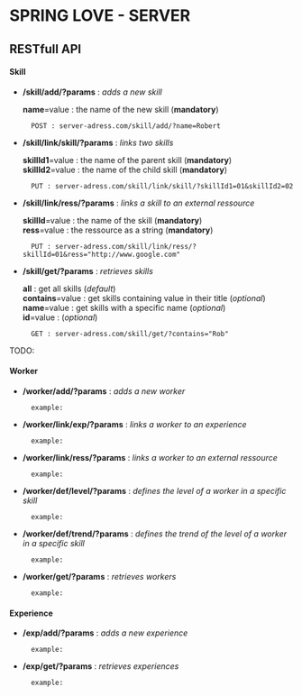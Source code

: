 # SPRING LOVE - SERVER
## RESTfull API

#### Skill

* **/skill/add/?params** : *adds a new skill*
  
  **name**=value : the name of the new skill (**mandatory**)

        POST : server-adress.com/skill/add/?name=Robert
  
* **/skill/link/skill/?params** : *links two skills*
  
  **skillId1**=value : the name of the parent skill (**mandatory**)</br>
  **skillId2**=value : the name of the child skill (**mandatory**)

        PUT : server-adress.com/skill/link/skill/?skillId1=01&skillId2=02

* **/skill/link/ress/?params** : *links a skill to an external ressource*
  
  **skillId**=value : the name of the skill (**mandatory**)</br>
  **ress**=value : the ressource as a string (**mandatory**)

        PUT : server-adress.com/skill/link/ress/?skillId=01&ress="http://www.google.com"

* **/skill/get/?params** : *retrieves skills*

  **all** : get all skills (*default*)</br>
  **contains**=value : get skills containing value in their title (*optional*)</br>
  **name**=value : get skills with a specific name (*optional*)</br>
  **id**=value : (*optional*)
  
        GET : server-adress.com/skill/get/?contains="Rob"

TODO:

#### Worker

* **/worker/add/?params** : *adds a new worker*

        example:
* **/worker/link/exp/?params** : *links a worker to an experience*

        example:
* **/worker/link/ress/?params** : *links a worker to an external ressource*

        example:
* **/worker/def/level/?params** : *defines the level of a worker in a specific skill*

        example:
* **/worker/def/trend/?params** : *defines the trend of the level of a worker in a specific skill*

        example:
* **/worker/get/?params** : *retrieves workers*

        example:
#### Experience

* **/exp/add/?params** : *adds a new experience*

        example:
* **/exp/get/?params** : *retrieves experiences*

        example:
